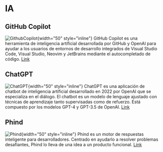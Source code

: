 # IA

## GitHub Copilot
![GithubCopilot](githubcopilot.png){width="50" style="inline"}
GitHub Copilot es una herramienta de inteligencia artificial desarrollada por GitHub y OpenAI para ayudar a los usuarios de entornos de desarrollo integrados de Visual Studio Code, Visual Studio, Neovim y JetBrains mediante el autocompletado de código.
[Link](https://github.com/features/copilot)

## ChatGPT
![ChatGPT](chatgpt.png){width="50" style="inline"}
ChatGPT es una aplicación de chatbot de inteligencia artificial desarrollado en 2022 por OpenAI que se especializa en el diálogo. El chatbot es un modelo de lenguaje ajustado con técnicas de aprendizaje tanto supervisadas como de refuerzo. Está compuesto por los modelos GPT-4 y GPT-3.5 de OpenAI.
[Link](https://chat.openai.com/)

## Phind
![Phind](phind.png){width="50" style="inline"}
Phind es un motor de respuestas inteligente para desarrolladores. Centrado en ayudarlo a resolver problemas desafiantes, Phind lo lleva de una idea a un producto funcional.
[Link](https://www.phind.com/)